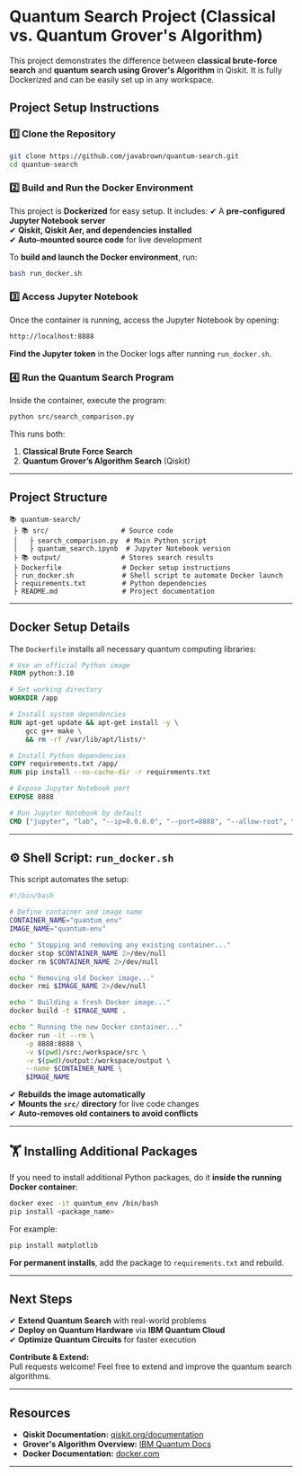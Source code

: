 # Quantum Search Project (Classical vs. Quantum Grover's Algorithm)

This project demonstrates the difference between **classical brute-force search** and **quantum search using Grover's Algorithm** in Qiskit. It is fully Dockerized and can be easily set up in any workspace.

## Project Setup Instructions

### 1️⃣ **Clone the Repository**
```bash
git clone https://github.com/javabrown/quantum-search.git
cd quantum-search
```

### 2️⃣ **Build and Run the Docker Environment**
This project is **Dockerized** for easy setup. It includes:
✔ A **pre-configured Jupyter Notebook server**  
✔ **Qiskit, Qiskit Aer, and dependencies installed**  
✔ **Auto-mounted source code** for live development

To **build and launch the Docker environment**, run:
```bash
bash run_docker.sh
```

### 3️⃣ **Access Jupyter Notebook**
Once the container is running, access the Jupyter Notebook by opening:
```bash
http://localhost:8888
```
**Find the Jupyter token** in the Docker logs after running `run_docker.sh`.

### 4️⃣ **Run the Quantum Search Program**
Inside the container, execute the program:
```bash
python src/search_comparison.py
```
This runs both:
1. **Classical Brute Force Search**
2. **Quantum Grover’s Algorithm Search** (Qiskit)

---

## **Project Structure**
```
📚 quantum-search/
 ├️ 📚 src/                  # Source code
 │   ├️ search_comparison.py  # Main Python script
 │   ├️ quantum_search.ipynb  # Jupyter Notebook version
 ├️ 📚 output/               # Stores search results
 ├️ Dockerfile               # Docker setup instructions
 ├️ run_docker.sh            # Shell script to automate Docker launch
 ├️ requirements.txt         # Python dependencies
 ├️ README.md                # Project documentation
```

---

## **Docker Setup Details**
The `Dockerfile` installs all necessary quantum computing libraries:
```dockerfile
# Use an official Python image
FROM python:3.10

# Set working directory
WORKDIR /app

# Install system dependencies
RUN apt-get update && apt-get install -y \
    gcc g++ make \
    && rm -rf /var/lib/apt/lists/*

# Install Python dependencies
COPY requirements.txt /app/
RUN pip install --no-cache-dir -r requirements.txt

# Expose Jupyter Notebook port
EXPOSE 8888

# Run Jupyter Notebook by default
CMD ["jupyter", "lab", "--ip=0.0.0.0", "--port=8888", "--allow-root", "--no-browser"]
```

---

## ⚙️ **Shell Script: `run_docker.sh`**
This script automates the setup:
```bash
#!/bin/bash

# Define container and image name
CONTAINER_NAME="quantum_env"
IMAGE_NAME="quantum-env"

echo " Stopping and removing any existing container..."
docker stop $CONTAINER_NAME 2>/dev/null
docker rm $CONTAINER_NAME 2>/dev/null

echo " Removing old Docker image..."
docker rmi $IMAGE_NAME 2>/dev/null

echo " Building a fresh Docker image..."
docker build -t $IMAGE_NAME .

echo " Running the new Docker container..."
docker run -it --rm \
    -p 8888:8888 \
    -v $(pwd)/src:/workspace/src \
    -v $(pwd)/output:/workspace/output \
    --name $CONTAINER_NAME \
    $IMAGE_NAME
```
✔ **Rebuilds the image automatically**  
✔ **Mounts the `src/` directory** for live code changes  
✔ **Auto-removes old containers to avoid conflicts**

---

## 🏋️ **Installing Additional Packages**
If you need to install additional Python packages, do it **inside the running Docker container**:
```bash
docker exec -it quantum_env /bin/bash
pip install <package_name>
```
For example:
```bash
pip install matplotlib
```
 **For permanent installs**, add the package to `requirements.txt` and rebuild.

---

##  **Next Steps**
✔ **Extend Quantum Search** with real-world problems  
✔ **Deploy on Quantum Hardware** via **IBM Quantum Cloud**  
✔ **Optimize Quantum Circuits** for faster execution

 **Contribute & Extend:**  
Pull requests welcome! Feel free to extend and improve the quantum search algorithms.

---

##  **Resources**
- **Qiskit Documentation:** [qiskit.org/documentation](https://qiskit.org/documentation/)
- **Grover's Algorithm Overview:** [IBM Quantum Docs](https://quantum-computing.ibm.com/)
- **Docker Documentation:** [docker.com](https://docs.docker.com/)

---

